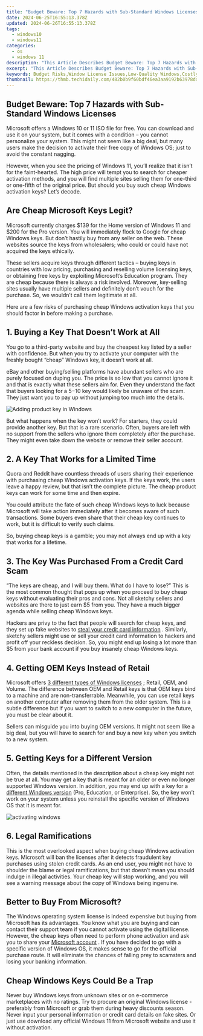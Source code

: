 ```yaml
---
title: "Budget Beware: Top 7 Hazards with Sub-Standard Windows Licenses"
date: 2024-06-25T16:55:13.378Z
updated: 2024-06-26T16:55:13.378Z
tags:
  - windows10
  - windows11
categories:
  - os
  - windows 11
description: "This Article Describes Budget Beware: Top 7 Hazards with Sub-Standard Windows Licenses"
excerpt: "This Article Describes Budget Beware: Top 7 Hazards with Sub-Standard Windows Licenses"
keywords: Budget Risks,Window License Issues,Low-Quality Windows,Costly Errors,Standard Windows Pitfalls,Hazardous Licensing,Subpar Window Deals
thumbnail: https://thmb.techidaily.com/482b0b9f60bdf46ea3aa9192b63978daf29cfbcce588ef757833463a9f6ee469.png
---
```


## Budget Beware: Top 7 Hazards with Sub-Standard Windows Licenses

 Microsoft offers a Windows 10 or 11 ISO file for free. You can download and use it on your system, but it comes with a condition – you cannot personalize your system. This might not seem like a big deal, but many users make the decision to activate their free copy of Windows OS; just to avoid the constant nagging.

 However, when you see the pricing of Windows 11, you’ll realize that it isn’t for the faint-hearted. The high price will tempt you to search for cheaper activation methods, and you will find multiple sites selling them for one-third or one-fifth of the original price. But should you buy such cheap Windows activation keys? Let’s decode.

## Are Cheap Microsoft Keys Legit?

 Microsoft currently charges $139 for the Home version of Windows 11 and $200 for the Pro version. You will immediately flock to Google for cheap Windows keys. But don’t hastily buy from any seller on the web. These websites source the keys from wholesalers; who could or could have not acquired the keys ethically.

 These sellers acquire keys through different tactics – buying keys in countries with low pricing, purchasing and reselling volume licensing keys, or obtaining free keys by exploiting Microsoft’s Education program. They are cheap because there is always a risk involved. Moreover, key-selling sites usually have multiple sellers and definitely don’t vouch for the purchase. So, we wouldn’t call them legitimate at all.

 Here are a few risks of purchasing cheap Windows activation keys that you should factor in before making a purchase.

## 1\. Buying a Key That Doesn’t Work at All

 You go to a third-party website and buy the cheapest key listed by a seller with confidence. But when you try to activate your computer with the freshly bought “cheap” Windows key, it doesn’t work at all.

 eBay and other buying/selling platforms have abundant sellers who are purely focused on duping you. The price is so low that you cannot ignore it and that is exactly what these sellers aim for. Even they understand the fact that buyers looking for a $5-$10 key would likely be unaware of the scam. They just want you to pay up without jumping too much into the details.

![Adding product key in Windows](https://static1.makeuseofimages.com/wordpress/wp-content/uploads/2022/12/windows-product-keys.JPG)

 But what happens when the key won’t work? For starters, they could provide another key. But that is a rare scenario. Often, buyers are left with no support from the sellers who ignore them completely after the purchase. They might even take down the website or remove their seller account.

## 2\. A Key That Works for a Limited Time

 Quora and Reddit have countless threads of users sharing their experience with purchasing cheap Windows activation keys. If the keys work, the users leave a happy review, but that isn’t the complete picture. The cheap product keys can work for some time and then expire.

 You could attribute the fate of such cheap Windows keys to luck because Microsoft will take action immediately after it becomes aware of such transactions. Some buyers even share that their cheap key continues to work, but it is difficult to verify such claims.

 So, buying cheap keys is a gamble; you may not always end up with a key that works for a lifetime.

## 3\. The Key Was Purchased From a Credit Card Scam

 “The keys are cheap, and I will buy them. What do I have to lose?” This is the most common thought that pops up when you proceed to buy cheap keys without evaluating their pros and cons. Not all sketchy sellers and websites are there to just earn $5 from you. They have a much bigger agenda while selling cheap Windows keys.

 Hackers are privy to the fact that people will search for cheap keys, and they set up fake websites to [steal your credit card information](https://www.makeuseof.com/tag/credit-card-fraud-works-stay-safe/) . Similarly, sketchy sellers might use or sell your credit card information to hackers and profit off your reckless decision. So, you might end up losing a lot more than $5 from your bank account if you buy insanely cheap Windows keys.

## 4\. Getting OEM Keys Instead of Retail

 Microsoft offers [3 different types of Windows licenses](https://www.makeuseof.com/what-are-the-3-types-of-windows-licensing/) ; Retail, OEM, and Volume. The difference between OEM and Retail keys is that OEM keys bind to a machine and are non-transferrable. Meanwhile, you can use retail keys on another computer after removing them from the older system. This is a subtle difference but if you want to switch to a new computer in the future, you must be clear about it.

 Sellers can misguide you into buying OEM versions. It might not seem like a big deal, but you will have to search for and buy a new key when you switch to a new system.

## 5\. Getting Keys for a Different Version

 Often, the details mentioned in the description about a cheap key might not be true at all. You may get a key that is meant for an older or even no longer supported Windows version. In addition, you may end up with a key for a [different Windows version](https://www.makeuseof.com/windows-11-home-vs-pro-which-is-best-for-you/) (Pro, Education, or Enterprise). So, the key won’t work on your system unless you reinstall the specific version of Windows OS that it is meant for.

![activating windows](https://static1.makeuseofimages.com/wordpress/wp-content/uploads/2022/03/activating-your-windows-license-key.png)

## 6\. Legal Ramifications

 This is the most overlooked aspect when buying cheap Windows activation keys. Microsoft will ban the licenses after it detects fraudulent key purchases using stolen credit cards. As an end user, you might not have to shoulder the blame or legal ramifications, but that doesn’t mean you should indulge in illegal activities. Your cheap key will stop working, and you will see a warning message about the copy of Windows being ingenuine.

## Better to Buy From Microsoft?

 The Windows operating system license is indeed expensive but buying from Microsoft has its advantages. You know what you are buying and can contact their support team if you cannot activate using the digital license. However, the cheap keys often need to perform phone activation and ask you to share your [Microsoft account](https://www.makeuseof.com/tag/create-a-microsoft-account-on-windows-10-using-gmail-or-yahoo/) . If you have decided to go with a specific version of Windows OS, it makes sense to go for the official purchase route. It will eliminate the chances of falling prey to scamsters and losing your banking information.

## Cheap Windows Keys Could Be a Trap

 Never buy Windows keys from unknown sites or on e-commerce marketplaces with no ratings. Try to procure an original Windows license - preferably from Microsoft or grab them during heavy discounts season. Never input your personal information or credit card details on fake sites. Or just use download any official Windows 11 from Microsoft website and use it without activation.


<ins class="adsbygoogle"
     style="display:block"
     data-ad-format="autorelaxed"
     data-ad-client="ca-pub-7571918770474297"
     data-ad-slot="1223367746"></ins>



<ins class="adsbygoogle"
     style="display:block"
     data-ad-client="ca-pub-7571918770474297"
     data-ad-slot="8358498916"
     data-ad-format="auto"
     data-full-width-responsive="true"></ins>


